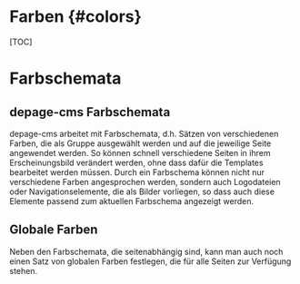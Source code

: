 Farben      {#colors}
======

[TOC]

Farbschemata
============

depage-cms Farbschemata
-----------------------

depage-cms arbeitet mit Farbschemata, d.h. Sätzen von verschiedenen Farben, die als Gruppe ausgewählt werden und auf die jeweilige Seite angewendet werden.
So können schnell verschiedene Seiten in ihrem Erscheinungsbild verändert werden, ohne dass dafür die Templates bearbeitet werden müssen.
Durch ein Farbschema können nicht nur verschiedene Farben angesprochen werden, sondern auch Logodateien oder Navigationselemente, die als Bilder vorliegen, so dass auch diese Elemente passend zum aktuellen Farbschema angezeigt werden.

Globale Farben
--------------
Neben den Farbschemata, die seitenabhängig sind, kann man auch noch einen Satz von globalen Farben festlegen, die für alle Seiten zur Verfügung stehen.
